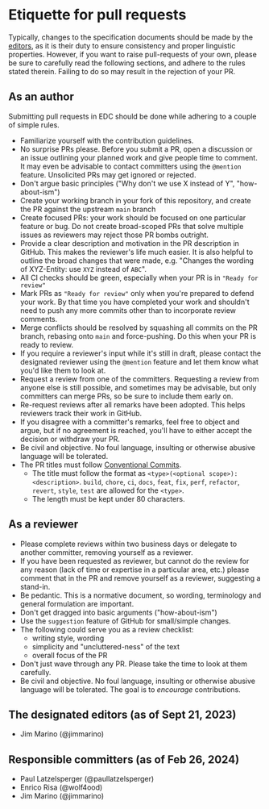 # Etiquette for pull requests

Typically, changes to the specification documents should be made by
the [editors](#the-designated-editors-as-of-sept-21-2023), as it is their duty to ensure consistency and proper
linguistic properties. However, if you want to raise pull-requests of your own, please be sure to carefully read the
following sections, and adhere to the rules stated therein. Failing to do so may result in the rejection of your PR.

## As an author

Submitting pull requests in EDC should be done while adhering to a couple of simple rules.

- Familiarize yourself with the contribution guidelines.
- No surprise PRs please. Before you submit a PR, open a discussion or an issue outlining your planned work and give
  people time to comment. It may even be advisable to contact committers using the `@mention` feature. Unsolicited PRs
  may get ignored or rejected.
- Don't argue basic principles ("Why don't we use X instead of Y", "how-about-ism")
- Create your working branch in your fork of this repository, and create the PR against the upstream `main` branch
- Create focused PRs: your work should be focused on one particular feature or bug. Do not create broad-scoped PRs that
  solve multiple issues as reviewers may reject those PR bombs outright.
- Provide a clear description and motivation in the PR description in GitHub. This makes the reviewer's life much
  easier. It is also helpful to outline the broad changes that were made, e.g. "Changes the wording of XYZ-Entity:
  use `XYZ` instead of `ABC`".
- All CI checks should be green, especially when your PR is in `"Ready for review"`
- Mark PRs as `"Ready for review"` only when you're prepared to defend your work. By that time you have completed your
  work and shouldn't need to push any more commits other than to incorporate review comments.
- Merge conflicts should be resolved by squashing all commits on the PR branch, rebasing onto `main` and
  force-pushing. Do this when your PR is ready to review.
- If you require a reviewer's input while it's still in draft, please contact the designated reviewer using
  the `@mention` feature and let them know what you'd like them to look at.
- Request a review from one of the committers. Requesting a review from anyone else is still possible, and
  sometimes may be advisable, but only committers can merge PRs, so be sure to include them early on.
- Re-request reviews after all remarks have been adopted. This helps reviewers track their work in GitHub.
- If you disagree with a committer's remarks, feel free to object and argue, but if no agreement is reached, you'll have
  to either accept the decision or withdraw your PR.
- Be civil and objective. No foul language, insulting or otherwise abusive language will be tolerated.
- The PR titles must follow [Conventional Commits](https://www.conventionalcommits.org/en/v1.0.0/).
    - The title must follow the format as `<type>(<optional scope>): <description>`.
      `build`, `chore`, `ci`, `docs`, `feat`, `fix`, `perf`, `refactor`, `revert`, `style`, `test` are allowed for
      the `<type>`.
    - The length must be kept under 80 characters.

## As a reviewer

- Please complete reviews within two business days or delegate to another committer, removing yourself as a reviewer.
- If you have been requested as reviewer, but cannot do the review for any reason (lack of time or expertise in a
  particular area, etc.) please comment that in the PR and remove yourself as a reviewer, suggesting a stand-in.
- Be pedantic. This is a normative document, so wording, terminology and general formulation are important.
- Don't get dragged into basic arguments ("how-about-ism")
- Use the `suggestion` feature of GitHub for small/simple changes.
- The following could serve you as a review checklist:
    - writing style, wording
    - simplicity and "uncluttered-ness" of the text
    - overall focus of the PR
- Don't just wave through any PR. Please take the time to look at them carefully.
- Be civil and objective. No foul language, insulting or otherwise abusive language will be tolerated. The goal is to
  _encourage_ contributions.

## The designated editors (as of Sept 21, 2023)

- Jim Marino (@jimmarino)

## Responsible committers (as of Feb 26, 2024)

- Paul Latzelsperger (@paullatzelsperger)
- Enrico Risa (@wolf4ood)
- Jim Marino (@jimmarino)
